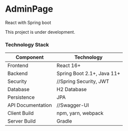 # AdminPage
React with Spring boot

This project is under development.

### Technology Stack
Component         | Technology
---               | ---
Frontend          | React 16+
Backend           | Spring Boot 2.1+, Java 11+
Security          | //Spring Security, JWT
Database          | H2 Database
Persistence       | JPA 
API Documentation | //Swagger-UI
Client Build      | npm, yarn, webpack
Server Build      | Gradle
